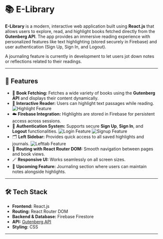 # 📚 E-Library  

**E-Library** is a modern, interactive web application built using **React.js** that allows users to explore, read, and highlight books fetched directly from the **Gutenberg API**. The app provides an immersive reading experience with personalized features like text highlighting (stored securely in Firebase) and user authentication (Sign Up, Sign In, and Logout).  

A journaling feature is currently in development to let users jot down notes or reflections related to their readings.  

---

## 🚀 Features  

- 📖 **Book Fetching:** Fetches a wide variety of books using the **Gutenberg API** and displays their content dynamically.
- 💬 **Interactive Reader:** Users can highlight text passages while reading.
![Highlight Feature](assets/highlights.png)
- ☁️ **Firebase Integration:** Highlights are stored in Firebase for persistent access across sessions.  
- 🔑 **Authentication System:** Supports secure **Sign Up**, **Sign In**, and **Logout** functionalities.
![Login Feature](assets/login.png)
![Signup Feature](assets/signup.png)
- 🗂️ **Left Sidebar:** Provides quick access to all saved highlights and journals.
![Lefttab Feature](assets/lefttab.png) 
- 🧭 **Routing with React Router DOM:** Smooth navigation between pages and book views.  
- 🪄 **Responsive UI:** Works seamlessly on all screen sizes.  
- 📝 **Upcoming Feature:** Journaling section where users can maintain notes alongside highlights.  

---

## 🛠️ Tech Stack  

- **Frontend:** React.js  
- **Routing:** React Router DOM  
- **Backend & Database:** Firebase Firestore  
- **API:** [Gutenberg API](https://gutendex.com/)  
- **Styling:** CSS

---

